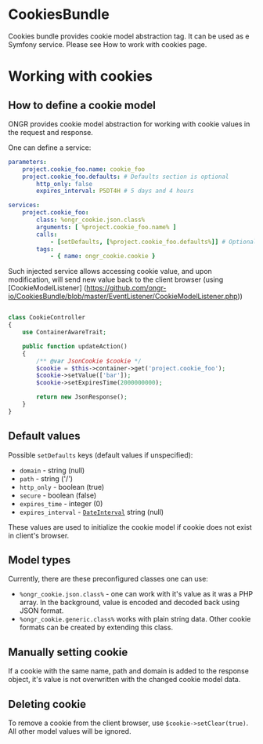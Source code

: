 CookiesBundle
=========

Cookies bundle provides cookie model abstraction tag.
It can be used as e Symfony service.
Please see How to work with cookies page.


# Working with cookies

## How to define a cookie model

ONGR provides cookie model abstraction for working with cookie values in the request and response.

One can define a service:

```yaml
parameters:
    project.cookie_foo.name: cookie_foo
    project.cookie_foo.defaults: # Defaults section is optional
        http_only: false
        expires_interval: P5DT4H # 5 days and 4 hours

services:
    project.cookie_foo:
        class: %ongr_cookie.json.class%
        arguments: [ %project.cookie_foo.name% ]
        calls:
            - [setDefaults, [%project.cookie_foo.defaults%]] # Optional
        tags:
            - { name: ongr_cookie.cookie }
```

Such injected service allows accessing cookie value, and upon modification, will send new value back to the client browser (using [CookieModelListener] (https://github.com/ongr-io/CookiesBundle/blob/master/EventListener/CookieModelListener.php))

```php

class CookieController
{    
    use ContainerAwareTrait;

    public function updateAction()
    {
        /** @var JsonCookie $cookie */
        $cookie = $this->container->get('project.cookie_foo');
        $cookie->setValue(['bar']);
        $cookie->setExpiresTime(2000000000);

        return new JsonResponse();
    }
}
```

## Default values

Possible `setDefaults` keys (default values if unspecified):
- `domain` - string (null)
- `path` - string ('/')
- `http_only` - boolean (true)
- `secure` - boolean (false)
- `expires_time` - integer (0)
- `expires_interval` - [`DateInterval`](http://php.net/manual/en/dateinterval.construct.php) string (null)

These values are used to initialize the cookie model if cookie does not exist in client's browser.

## Model types

Currently, there are these preconfigured classes one can use:
- `%ongr_cookie.json.class%` - one can work with it's value as it was a PHP array. In the background, value is encoded and decoded back using JSON format.
- `%ongr_cookie.generic.class%` works with plain string data. Other cookie formats can be created by extending this class.

## Manually setting cookie

If a cookie with the same name, path and domain is added to the response object, it's value is not overwritten with the changed cookie model data.

## Deleting cookie

To remove a cookie from the client browser, use `$cookie->setClear(true)`. All other model values will be ignored.
